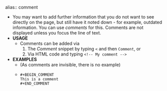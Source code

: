 alias:: comment

- You may want to add further information that you do not want to see directly on the page, but still have it noted down - for example, outdated information. You can use _comments_ for this. Comments are not displayed unless you focus the line of text.
- **USAGE**
	- Comments can be added via
	  1. The _Comment_ snippet by typing `<` and then `Comment`, or
	  1. Via HTML code and typing `<!-- My comment -->`
- **EXAMPLES**
	- (As comments are invisible, there is no example)
	-
	  ```source
	  #+BEGIN_COMMENT
	  This is a comment
	  #+END_COMMENT 
	  ```